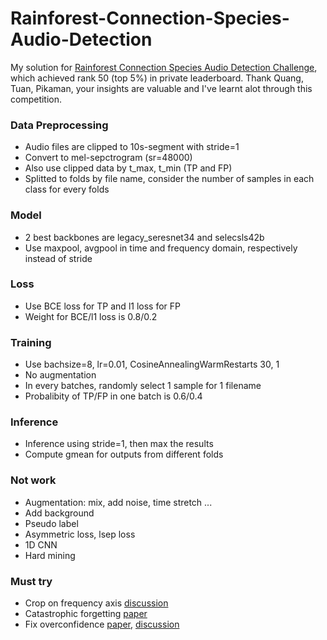 # Rainforest-Connection-Species-Audio-Detection
My solution for [Rainforest Connection Species Audio Detection Challenge](https://www.kaggle.com/c/rfcx-species-audio-detection/overview), which achieved rank 50 (top 5%) in private leaderboard.
Thank Quang, Tuan, Pikaman, your insights are valuable and I've learnt alot through this competition.
### Data Preprocessing
- Audio files are clipped to 10s-segment with stride=1
- Convert to mel-sepctrogram (sr=48000)
- Also use clipped data by t_max, t_min (TP and FP)
- Splitted to folds by file name, consider the number of samples in each class for every folds
### Model
- 2 best backbones are legacy_seresnet34 and selecsls42b
- Use maxpool, avgpool in time and frequency domain, respectively instead of stride
### Loss
- Use BCE loss for TP and l1 loss for FP
- Weight for BCE/l1 loss is 0.8/0.2
### Training
- Use bachsize=8, lr=0.01, CosineAnnealingWarmRestarts 30, 1
- No augmentation
- In every batches, randomly select 1 sample for 1 filename
- Probalibity of TP/FP in one batch is 0.6/0.4
### Inference
- Inference using stride=1, then max the results
- Compute gmean for outputs from different folds
### Not work
- Augmentation: mix, add noise, time stretch ...
- Add background
- Pseudo label
- Asymmetric loss, lsep loss
- 1D CNN
- Hard mining
### Must try
- Crop on frequency axis [discussion](https://www.kaggle.com/c/rfcx-species-audio-detection/discussion/220304)
- Catastrophic forgetting [paper](https://arxiv.org/pdf/1612.00796.pdf)
- Fix overconfidence [paper](https://arxiv.org/pdf/2002.10118.pdf), [discussion](https://www.kaggle.com/c/rfcx-species-audio-detection/discussion/220389)
